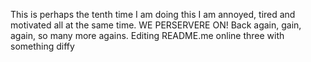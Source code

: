 This is perhaps the tenth time I am doing this I am annoyed, tired and motivated all at the same time. WE PERSERVERE ON!
Back again, gain, again, so many more agains. 
Editing README.me online three with something diffy 
